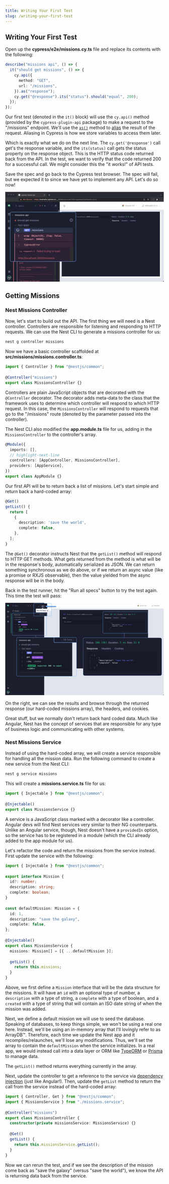 ```yaml
---
title: Writing Your First Test
slug: /writing-your-first-test
---
```


## Writing Your First Test

Open up the **cypress/e2e/missions.cy.ts** file and replace its contents with
the following:

```ts title=cypress/e2e/missions.cy.ts
describe("missions api", () => {
  it("should get missions", () => {
    cy.api({
      method: "GET",
      url: "/missions",
    }).as("response");
    cy.get("@response").its("status").should("equal", 200);
  });
});
```

Our first test (denoted in the `it()` block) will use the `cy.api()` method
(provided by the `cypress-plugin-api` package) to make a request to the
"/missions" endpoint. We'll use the
[`as()`](https://docs.cypress.io/api/commands/as) method to
[alias](https://docs.cypress.io/guides/core-concepts/variables-and-aliases) the
result of the request. Aliasing in Cypress is how we store variables to
access them later.

Which is exactly what we do on the next line. The `cy.get('@response')` call
get's the response variable, and the `its(status)` call gets the status property
on the response object. This is the HTTP status code returned back from the API.
In the test, we want to verify that the code returned 200 for a successful
call. We might consider this the "it works!" of API tests.

Save the spec and go back to the Cypress test browser. The spec will fail, but
we expected it to since we have yet to implement any API. Let's
do so now!

![The Missions API Spec Failed](/img/missions_fail.jpg)

## Getting Missions

### Nest Missions Controller

Now, let's start to build out the API. The first thing we will need is a Nest
controller. Controllers are responsible for listening and responding to HTTP
requests. We can use the Nest CLI to generate a missions controller for us:

```bash
nest g controller missions
```

Now we have a basic controller scaffolded at
**src/missions/missions.controller.ts**:

```ts title=missions.controller.ts
import { Controller } from "@nestjs/common";

@Controller("missions")
export class MissionsController {}
```

Controllers are plain JavaScript objects that are decorated with the
`@Controller` decorator. The decorator adds meta-data to the class that the
framework uses to determine which controller will respond to which HTTP
request. In this case, the `MissionsController` will respond to requests
that go to the "/missions" route (denoted by the parameter passed into the
controller).

The Nest CLI also modified the **app.module.ts** file for us, adding in the
`MissionsController` to the controller's array.

```ts title=app.module.ts
@Module({
  imports: [],
  // highlight-next-line
  controllers: [AppController, MissionsController],
  providers: [AppService],
})
export class AppModule {}
```

Our first API will be to return back a list of missions. Let's start simple and
return back a hard-coded array:

```ts
@Get()
getList() {
  return [
    {
      description: 'save the world',
      complete: false,
    },
  ];
}
```

The `@Get()` decorator instructs Nest that the `getList()` method will respond
to HTTP GET methods. What gets returned from the method is what will be in the
response's body, automatically serialized as JSON. We can return something
synchronous as we do above, or if we return an async value (like a promise or
RXJS observable), then the value yielded from the async response will be in the
body.

Back in the test runner, hit the "Run all specs" button to try the test again.
This time the test will pass:

![Run all tests](/img/run_all_tests.jpg)

On the right, we can see the results and browse through the returned response (our hard-coded missions array), the headers, and cookies.

Great stuff, but we normally don't return back hard coded data. Much like
Angular, Nest has the concept of services that are responsible for any type of
business logic and communicating with other systems.

### Nest Missions Service

Instead of using the hard-coded array, we will create a service
responsible for handling all the mission data. Run the following command to
create a new service from the Nest CLI:

```bash
nest g service missions
```

This will create a **missions.service.ts** file for us:

```ts title=src/missions/missions.service.ts
import { Injectable } from "@nestjs/common";

@Injectable()
export class MissionsService {}
```

A service is a JavaScript class marked with a decorator like a controller.
Angular devs will find Nest services very similar to their NG counterparts.
Unlike an Angular service, though, Nest doesn't have a `providedIn` option, so
the service has to be registered in a module (which the CLI already added to the app
module for us).

Let's refactor the code and return the missions from the service instead. First
update the service with the following:

```ts title=src/missions/missions.service.ts
import { Injectable } from "@nestjs/common";

export interface Mission {
  id?: number;
  description: string;
  complete: boolean;
}

const defaultMission: Mission = {
  id: 1,
  description: "save the galaxy",
  complete: false,
};

@Injectable()
export class MissionsService {
  missions: Mission[] = [{ ...defaultMission }];

  getList() {
    return this.missions;
  }
}
```

Above, we first define a `Mission` interface that will be the data structure for
the missions. It will have an `id` with an optional type of number, a
`description` with a type of string, a `complete` with a type of boolean, and a
`created` with a type of string that will contain an ISO date string of when the mission was added.

Next, we define a default mission we will use to seed the database.
Speaking of databases, to keep things simple, we won't be using a real one here. Instead, we'll be using an in-memory array that I'll lovingly refer to as
ArrayDB™️. Therefore, each time we update the Nest app and it
recompiles/relaunches, we'll lose any modifications. Thus, we'll set the array
to contain the `defaultMission` when the service initializes. In a real app, we
would instead call into a data layer or ORM like [TypeORM](https://typeorm.io/)
or [Prisma](https://www.prisma.io/) to manage data.

The `getList()` method returns everything currently in the array.

Next, update the controller to get a reference to the service via
[dependency injection](https://docs.nestjs.com/fundamentals/custom-providers#di-fundamentals)
(just like Angular!). Then, update the `getList` method to return the call from
the service instead of the hard-coded array:

```ts
import { Controller, Get } from "@nestjs/common";
import { MissionsService } from "./missions.service";

@Controller("missions")
export class MissionsController {
  constructor(private missionsService: MissionsService) {}

  @Get()
  getList() {
    return this.missionsService.getList();
  }
}
```

Now we can rerun the test, and if we see the description of the mission come
back as "save the galaxy" (versus "save the world"), we know the API is
returning data back from the service.
